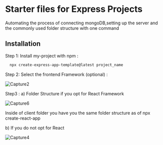 # Starter files for Express Projects

Automating the process of connecting mongoDB,setting up the server and the commonly used folder structure with one command

## Installation

Step 1: Install my-project with npm :

```bash
  npx create-express-app-template@latest project_name
```

Step 2: Select the frontend Framework (optional) :

![Capture2](https://user-images.githubusercontent.com/65851817/149654262-55c7eb19-0586-4da7-9ca6-73facf9c5ad0.PNG)

Step3 :
a) Folder Structure if you opt for React Framework

![Capture6](https://user-images.githubusercontent.com/65851817/149654587-e54db9f7-dbed-4875-ba6c-0c91ca310111.PNG)

Inside of client folder you have you the same folder structure as of npx create-react-app

b) If you do not opt for React

![Capture4](https://user-images.githubusercontent.com/65851817/149654456-455b42f6-76e0-493c-b81c-919246faeaf9.PNG)
